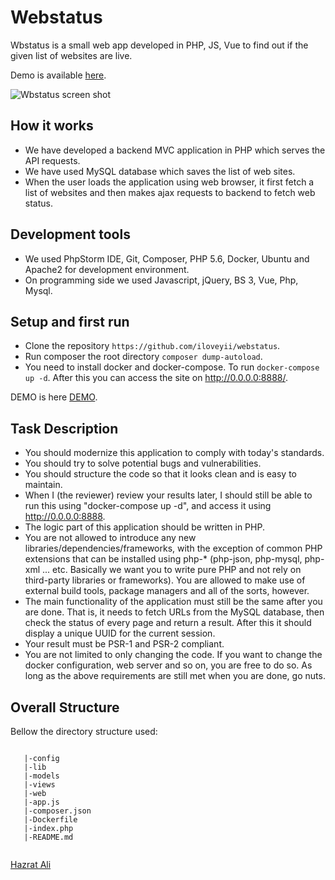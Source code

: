 Webstatus
=======
Wbstatus is a small web app developed in PHP, JS, Vue to find out if the given list of websites are live.

Demo is available [here](http://pct.softhem.se/).

![Wbstatus screen shot](http://pct.softhem.se/screen-shot.png)

## How it works
   * We have developed a backend MVC application in PHP which serves the API requests.  
   * We have used MySQL database which saves the list of web sites. 
   * When the user loads the application using web browser, it first fetch a list of websites and then makes ajax requests to backend to fetch web status.
   
## Development tools
   * We used PhpStorm IDE, Git, Composer, PHP 5.6, Docker, Ubuntu and Apache2 for development environment.
   * On programming side we used Javascript, jQuery, BS 3, Vue, Php, Mysql.
     
## Setup and first run

  * Clone the repository `https://github.com/iloveyii/webstatus`.
  * Run composer the root directory `composer dump-autoload`.
  * You need to install docker and docker-compose. To run  `docker-compose up -d`. After this you can access the site on http://0.0.0.0:8888/.
  
DEMO is here [DEMO](http://pct.softhem.se/).

## Task Description
    
   * You should modernize this application to comply with today's standards.
   * You should try to solve potential bugs and vulnerabilities.
   * You should structure the code so that it looks clean and is easy to maintain.
   * When I (the reviewer) review your results later, I should still be able to run this using "docker-compose up -d", and access it using http://0.0.0.0:8888.
   * The logic part of this application should be written in PHP.
   * You are not allowed to introduce any new libraries/dependencies/frameworks, with the exception of common PHP extensions that can be installed using php-* (php-json, php-mysql, php-xml ... etc. Basically we want you to write pure PHP and not rely on third-party libraries or frameworks). You are allowed to make use of external build tools, package managers and all of the sorts, however.
   * The main functionality of the application must still be the same after you are done. That is, it needs to fetch URLs from the MySQL database, then check the status of every page and return a result. After this it should display a unique UUID for the current session.
   * Your result must be PSR-1 and PSR-2 compliant.
   * You are not limited to only changing the code. If you want to change the docker configuration, web server and so on, you are free to do so. As long as the above requirements are still met when you are done, go nuts.

## Overall Structure

Bellow the directory structure used:

```

   |-config
   |-lib
   |-models
   |-views
   |-web
   |-app.js
   |-composer.json
   |-Dockerfile
   |-index.php
   |-README.md
   
```
 
 [Hazrat Ali](http://blog.softhem.se/) 